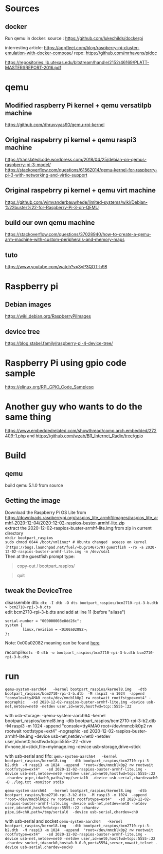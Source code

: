 # Sources
## docker
Run qemu in docker: source : https://github.com/lukechilds/dockerpi

interresting article: https://appfleet.com/blog/raspberry-pi-cluster-emulation-with-docker-compose/
repo: https://github.com/mrhavens/pidoc

https://repositories.lib.utexas.edu/bitstream/handle/2152/46169/PLATT-MASTERSREPORT-2016.pdf

# qemu
## Modified raspberry Pi kernel + qemu versatilpb machine
https://github.com/dhruvvyas90/qemu-rpi-kernel
## Original raspebrry pi kernel + qemu raspi3 machine
https://translatedcode.wordpress.com/2018/04/25/debian-on-qemus-raspberry-pi-3-model/
https://stackoverflow.com/questions/61562014/qemu-kernel-for-raspberry-pi-3-with-networking-and-virtio-support

## Original raspebrry pi kernel + qemu virt machine
https://github.com/wimvanderbauwhede/limited-systems/wiki/Debian-%22buster%22-for-Raspberry-Pi-3-on-QEMU

## build our own qemu machine
https://stackoverflow.com/questions/37028940/how-to-create-a-qemu-arm-machine-with-custom-peripherals-and-memory-maps


## tuto
https://www.youtube.com/watch?v=3yP3QOT-h98

# Raspberry pi 
## Debian images
https://wiki.debian.org/RaspberryPiImages

## device tree
https://blog.stabel.family/raspberry-pi-4-device-tree/


# Raspberry Pi using gpio code sample

https://elinux.org/RPi_GPIO_Code_Samplesq

# Another guy who wants to do the same thing

https://www.embeddedrelated.com/showthread/comp.arch.embedded/272409-1.php and https://github.com/wzab/BR_Internet_Radio/tree/gpio



# Build 
## qemu
build qemu 5.1.0 from source

## Getting the image
Download the Raspberry Pi OS Lite from https://downloads.raspberrypi.org/raspios_lite_armhf/images/raspios_lite_armhf-2020-12-04/2020-12-02-raspios-buster-armhf-lite.zip  
extract the 2020-12-02-raspios-buster-armhf-lite.img from zip in current directory  
`mkdir bootpart_raspios`  
`sudo chmod 0644 /boot/vmlinuz* # Ubuntu changed  aceess on kernel (https://bugs.launchpad.net/fuel/+bug/1467579)`
`guestfish --ro -a 2020-12-02-raspios-buster-armhf-lite.img -m /dev/sda1`  
Then at the guestfish prompt type:
> copy-out / bootpart_raspios/

> quit

## tweak the DeviceTree
disassemble dtb: `dtc -I dtb -O dts bootpart_raspios/bcm2710-rpi-3-b.dtb > bcm2710-rpi-3-b.dts`  
edit bcm2710-rpi-3-b.dts and add at line 11 (before "aliase")  
``` dtc
serial-number = "000000008e8dd26c";
system {
        linux,revision = <0x00a02082>;
};
```
Note: 0x00a02082 meaning can be found [here](https://www.raspberrypi.org/documentation/hardware/raspberrypi/revision-codes/README.md)

recompile:`dtc -O dtb -o bootpart_raspios/bcm2710-rpi-3-b.dtb bcm2710-rpi-3-b.dts` 


# run

`qemu-system-aarch64   -kernel bootpart_raspios/kernel8.img   -dtb bootpart_raspios/bcm2710-rpi-3-b.dtb  -M raspi3 -m 1024  -append "console=ttyAMA0 root=/dev/mmcblk0p2 rw rootwait rootfstype=ext4" -nographic   -sd 2020-12-02-raspios-buster-armhf-lite.img -device usb-net,netdev=net0 -netdev user,id=net0,hostfwd=tcp::5555-:22`

with usb-storage: -qemu-system-aarch64   -kernel bootpart_raspios/kernel8.img   -dtb bootpart_raspios/bcm2710-rpi-3-b2.dtb  -M raspi3 -m 1024  -append "console=ttyAMA0 root=/dev/mmcblk0p2 rw rootwait rootfstype=ext4" -nographic   -sd 2020-12-02-raspios-buster-armhf-lite.img -device usb-net,netdev=net0 -netdev user,id=net0,hostfwd=tcp::5555-:22 -drive if=none,id=stick,file=myimage.img -device usb-storage,drive=stick

with usb-serial and fifo: 
`qemu-system-aarch64   -kernel bootpart_raspios/kernel8.img   -dtb bootpart_raspios/bcm2710-rpi-3-b2.dtb  -M raspi3 -m 1024  -append  "root=/dev/mmcblk0p2 rw rootwait rootfstype=ext4"   -sd 2020-12-02-raspios-buster-armhf-lite.img -device usb-net,netdev=net0 -netdev user,id=net0,hostfwd=tcp::5555-:22 -chardev pipe,id=ch0,path=/tmp/serial0  -device usb-serial,chardev=ch0 -D ./log.txt -monitor stdio`

`qemu-system-aarch64   -kernel bootpart_raspios/kernel8.img   -dtb bootpart_raspios/bcm2710-rpi-3-b2.dtb  -M raspi3 -m 1024  -append  "root=/dev/mmcblk0p2 rw rootwait rootfstype=ext4"   -sd 2020-12-02-raspios-buster-armhf-lite.img -device usb-net,netdev=net0 -netdev user,id=net0,hostfwd=tcp::5555-:22 -chardev pipe,id=ch0,path=/tmp/serial0  -device usb-serial,chardev=ch0 `

with usb-serial and socket
`qemu-system-aarch64   -kernel bootpart_raspios/kernel8.img   -dtb bootpart_raspios/bcm2710-rpi-3-b2.dtb  -M raspi3 -m 1024  -append  "root=/dev/mmcblk0p2 rw rootwait rootfstype=ext4"   -sd 2020-12-02-raspios-buster-armhf-lite.img -device usb-net,netdev=net0 -netdev user,id=net0,hostfwd=tcp::5555-:22 -chardev socket,id=sock0,host=0.0.0.0,port=5554,server,nowait,telnet -device usb-serial,chardev=sock0 `